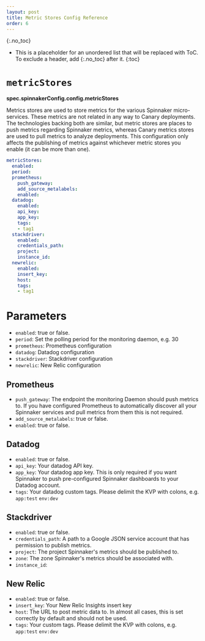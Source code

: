 ```yaml
---
layout: post
title: Metric Stores Config Reference
order: 6
---
```


{:.no_toc}
* This is a placeholder for an unordered list that will be replaced with ToC. To exclude a header, add {:.no_toc} after it.
{:toc}

# `metricStores`

**spec.spinnakerConfig.config.metricStores**

Metrics stores are used to store metrics for the various Spinnaker micro-services. These metrics are not related in any way to Canary deployments. The technologies backing both are similar, but metric stores are places to push metrics regarding Spinnaker metrics, whereas Canary metrics stores are used to pull metrics to analyze deployments. This configuration only affects the publishing of metrics against whichever metric stores you enable (it can be more than one).


```yaml
metricStores:
  enabled:
  period:
  prometheus:
    push_gateway:
    add_source_metalabels:
    enabled:
  datadog:
    enabled:
    api_key:
    app_key:
    tags:
    - tag1
  stackdriver:
    enabled:
    credentials_path:
    project:
    instance_id:
  newrelic:
    enabled:
    insert_key:
    host:
    tags:
    - tag1
```
# Parameters

- `enabled`: true or false.
- `period`: Set the polling period for the monitoring daemon, e.g. 30
- `prometheus`: Prometheus configuration
- `datadog`: Datadog configuration
- `stackdriver`: Stackdriver configuration
- `newrelic`: New Relic configuration

## Prometheus

- `push_gateway`: The endpoint the monitoring Daemon should push metrics to. If you have configured Prometheus to automatically discover all your Spinnaker services and pull metrics from them this is not required.
- `add_source_metalabels`: true or false.
- `enabled`: true or false.

## Datadog

- `enabled`: true or false.
- `api_key`: Your datadog API key.
- `app_key`: Your datadog app key. This is only required if you want Spinnaker to push pre-configured Spinnaker dashboards to your Datadog account.
- `tags`: Your datadog custom tags. Please delimit the KVP with colons, e.g. `app:test` `env:dev`

## Stackdriver

- `enabled`: true or false.
- `credentials_path`: A path to a Google JSON service account that has permission to publish metrics.
- `project`: The project Spinnaker's metrics should be published to.
- `zone`: The zone Spinnaker's metrics should be associated with.
- `instance_id`:

## New Relic

- `enabled`: true or false.
- `insert_key`: Your New Relic Insights insert key
- `host`: The URL to post metric data to. In almost all cases, this is set correctly by default and should not be used.
- `tags`: Your custom tags. Please delimit the KVP with colons, e.g. `app:test` `env:dev`
